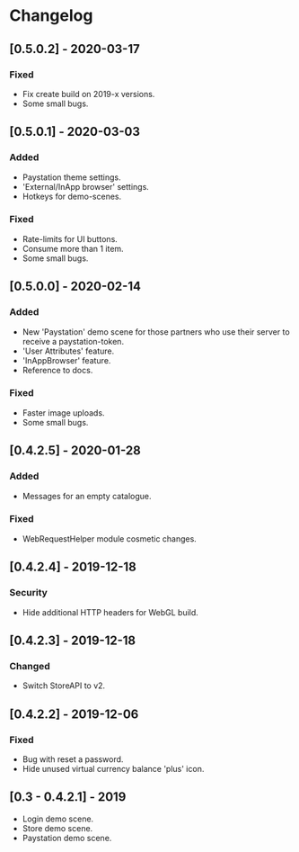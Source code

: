 # Changelog

## [0.5.0.2] - 2020-03-17

### Fixed

- Fix create build on 2019-x versions.
- Some small bugs.

## [0.5.0.1] - 2020-03-03

### Added

- Paystation theme settings.
- 'External/InApp browser' settings.
- Hotkeys for demo-scenes.

### Fixed

- Rate-limits for UI buttons.
- Consume more than 1 item.
- Some small bugs.

## [0.5.0.0] - 2020-02-14

### Added

- New 'Paystation' demo scene for those partners who use their server to receive a paystation-token.
- 'User Attributes' feature.
- 'InAppBrowser' feature.
- Reference to docs.

### Fixed

- Faster image uploads.
- Some small bugs.



## [0.4.2.5] - 2020-01-28

### Added

- Messages for an empty catalogue.

### Fixed

- WebRequestHelper module cosmetic changes.



## [0.4.2.4] - 2019-12-18

### Security

- Hide additional HTTP headers for WebGL build.



## [0.4.2.3] - 2019-12-18

### Changed

- Switch StoreAPI to v2.

## [0.4.2.2] - 2019-12-06

### Fixed

- Bug with reset a password.
- Hide unused virtual currency balance 'plus' icon.



## [0.3 - 0.4.2.1] - 2019

- Login demo scene.
- Store demo scene.
- Paystation demo scene.
